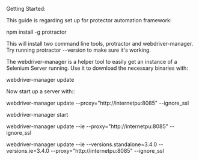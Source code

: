 Getting Started:

This guide is regarding set up for protector automation framework:

npm install -g protractor

This will install two command line tools, protractor and webdriver-manager. Try running protractor --version to make sure it's working.

The webdriver-manager is a helper tool to easily get an instance of a Selenium Server running. Use it to download the necessary binaries with:

webdriver-manager update

Now start up a server with::

webdriver-manager update --proxy="http://internetpu:8085" --ignore_ssl 

webdriver-manager start

webdriver-manager update --ie --proxy="http://internetpu:8085" --ignore_ssl 

 webdriver-manager update --ie --versions.standalone=3.4.0 --versions.ie=3.4.0 --proxy="http://internetpu:8085" --ignore_ssl





